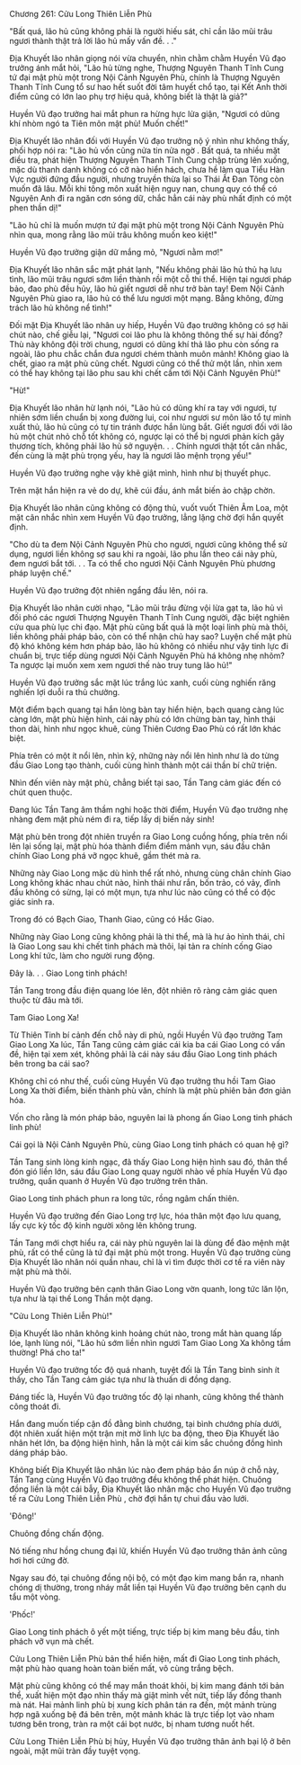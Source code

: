




Chương 261: Cửu Long Thiên Liễn Phù


"Bất quá, lão hủ cũng không phải là người hiếu sát, chỉ cần lão mũi trâu ngươi thành thật trả lời lão hủ mấy vấn đề. . ."

Địa Khuyết lão nhân giọng nói vừa chuyển, nhìn chằm chằm Huyền Vũ đạo trưởng ánh mắt hỏi, "Lão hủ từng nghe, Thượng Nguyên Thanh Tĩnh Cung tứ đại mật phù một trong Nội Cảnh Nguyên Phù, chính là Thượng Nguyên Thanh Tĩnh Cung tổ sư hao hết suốt đời tâm huyết chổ tạo, tại Kết Anh thời điểm cũng có lớn lao phụ trợ hiệu quả, không biết là thật là giả?"

Huyền Vũ đạo trưởng hai mắt phun ra hừng hực lửa giận, "Ngươi có dũng khí nhòm ngó ta Tiên môn mật phù! Muốn chết!"

Địa Khuyết lão nhân đối với Huyền Vũ đạo trưởng nộ ý nhìn như không thấy, phối hợp nói ra: "Lão hủ vốn cũng nửa tin nửa ngờ . Bất quá, ta nhiều mặt điều tra, phát hiện Thượng Nguyên Thanh Tĩnh Cung chập trùng lên xuống, mặc dù thanh danh không có cỡ nào hiển hách, chưa hề làm qua Tiểu Hàn Vực người đứng đầu người, nhưng truyền thừa lại so Thái Ất Đan Tông còn muốn đã lâu. Mỗi khi tông môn xuất hiện nguy nan, chung quy có thể có Nguyên Anh đi ra ngăn cơn sóng dữ, chắc hẳn cái này phù nhất định có một phen thần dị!"

"Lão hủ chỉ là muốn mượn tứ đại mật phù một trong Nội Cảnh Nguyên Phù nhìn qua, mong rằng lão mũi trâu không muốn keo kiệt!"

Huyền Vũ đạo trưởng giận dữ mắng mỏ, "Ngươi nằm mơ!"

Địa Khuyết lão nhân sắc mặt phát lạnh, "Nếu không phải lão hủ thủ hạ lưu tình, lão mũi trâu ngươi sớm liền thành rồi một cỗ thi thể. Hiện tại ngươi pháp bảo, đao phù đều hủy, lão hủ giết ngươi dễ như trở bàn tay! Đem Nội Cảnh Nguyên Phù giao ra, lão hủ có thể lưu ngươi một mạng. Bằng không, đừng trách lão hủ không nể tình!"

Đối mặt Địa Khuyết lão nhân uy hiếp, Huyền Vũ đạo trưởng không có sợ hãi chút nào, chế giễu lại, "Ngươi coi lão phu là không thông thế sự hài đồng? Thù này không đội trời chung, ngươi có dũng khí thả lão phu còn sống ra ngoài, lão phu chắc chắn đưa ngươi chém thành muôn mảnh! Không giao là chết, giao ra mật phù cũng chết. Ngươi cũng có thể thử một lần, nhìn xem có thể hay không tại lão phu sau khi chết cầm tới Nội Cảnh Nguyên Phù!"

"Hừ!"

Địa Khuyết lão nhân hừ lạnh nói, "Lão hủ có dũng khí ra tay với ngươi, tự nhiên sớm liền chuẩn bị xong đường lui, coi như ngươi sư môn lão tổ tự mình xuất thủ, lão hủ cũng có tự tin tránh được hắn lùng bắt. Giết ngươi đối với lão hủ một chút nhỏ chỗ tốt không có, ngược lại có thể bị ngươi phản kích gây thương tích, không phải lão hủ sở nguyện. . . Chính ngươi thật tốt cân nhắc, đến cùng là mật phù trọng yếu, hay là ngươi lão mệnh trọng yếu!"

Huyền Vũ đạo trưởng nghe vậy khẽ giật mình, hình như bị thuyết phục.

Trên mặt hắn hiện ra vẻ do dự, khẽ cúi đầu, ánh mắt biến ảo chập chờn.

Địa Khuyết lão nhân cũng không có động thủ, vuốt vuốt Thiên Âm Loa, một mặt cân nhắc nhìn xem Huyền Vũ đạo trưởng, lẳng lặng chờ đợi hắn quyết định.

"Cho dù ta đem Nội Cảnh Nguyên Phù cho ngươi, ngươi cũng không thể sử dụng, ngươi liền không sợ sau khi ra ngoài, lão phu lần theo cái này phù, đem ngươi bắt tới. . . Ta có thể cho ngươi Nội Cảnh Nguyên Phù phương pháp luyện chế."

Huyền Vũ đạo trưởng đột nhiên ngẩng đầu lên, nói ra.

Địa Khuyết lão nhân cười nhạo, "Lão mũi trâu đừng vội lừa gạt ta, lão hủ vì đối phó các ngươi Thượng Nguyên Thanh Tĩnh Cung người, đặc biệt nghiên cứu qua phù lục chi đạo. Mật phù cũng bất quá là một loại linh phù mà thôi, liền không phải pháp bảo, còn có thể nhận chủ hay sao? Luyện chế mật phù độ khó không kém hơn pháp bảo, lão hủ không có nhiều như vậy tinh lực đi chuẩn bị, trực tiếp dùng ngươi Nội Cảnh Nguyên Phù há không nhẹ nhõm? Ta ngược lại muốn xem xem ngươi thế nào truy tung lão hủ!"

Huyền Vũ đạo trưởng sắc mặt lúc trắng lúc xanh, cuối cùng nghiến răng nghiến lợi duỗi ra thủ chưởng.

Một điểm bạch quang tại hắn lòng bàn tay hiển hiện, bạch quang càng lúc càng lớn, mật phù hiện hình, cái này phù có lớn chừng bàn tay, hình thái thon dài, hình như ngọc khuê, cùng Thiên Cương Đao Phù có rất lớn khác biệt.

Phía trên có một ít nổi lên, nhìn kỹ, những này nổi lên hình như là do từng đầu Giao Long tạo thành, cuối cùng hình thành một cái thần bí chữ triện.

Nhìn đến viên này mật phù, chẳng biết tại sao, Tần Tang cảm giác đến có chút quen thuộc.

Đang lúc Tần Tang âm thầm nghi hoặc thời điểm, Huyền Vũ đạo trưởng nhẹ nhàng đem mật phù ném đi ra, tiếp lấy dị biến nảy sinh!

Mật phù bên trong đột nhiên truyền ra Giao Long cuồng hống, phía trên nổi lên lại sống lại, mật phù hóa thành điểm điểm mảnh vụn, sáu đầu chân chính Giao Long phá vỡ ngọc khuê, gầm thét mà ra.

Những này Giao Long mặc dù hình thể rất nhỏ, nhưng cùng chân chính Giao Long không khác nhau chút nào, hình thái như rắn, bốn trảo, có vảy, đỉnh đầu không có sừng, lại có một mụn, tựa như lúc nào cũng có thể có độc giác sinh ra.

Trong đó có Bạch Giao, Thanh Giao, cũng có Hắc Giao.

Những này Giao Long cũng không phải là thi thể, mà là hư ảo hình thái, chỉ là Giao Long sau khi chết tinh phách mà thôi, lại tản ra chính cống Giao Long khí tức, làm cho người rung động.

Đây là. . . Giao Long tinh phách!

Tần Tang trong đầu điện quang lóe lên, đột nhiên rõ ràng cảm giác quen thuộc từ đâu mà tới.

Tam Giao Long Xa!

Từ Thiên Tinh bí cảnh đến chỗ này di phủ, ngồi Huyền Vũ đạo trưởng Tam Giao Long Xa lúc, Tần Tang cũng cảm giác cái kia ba cái Giao Long có vấn đề, hiện tại xem xét, không phải là cái này sáu đầu Giao Long tinh phách bên trong ba cái sao?

Không chỉ có như thế, cuối cùng Huyền Vũ đạo trưởng thu hồi Tam Giao Long Xa thời điểm, biến thành phù văn, chính là mật phù phiên bản đơn giản hóa.

Vốn cho rằng là món pháp bảo, nguyên lai là phong ấn Giao Long tinh phách linh phù!

Cái gọi là Nội Cảnh Nguyên Phù, cùng Giao Long tinh phách có quan hệ gì?

Tần Tang sinh lòng kinh ngạc, đã thấy Giao Long hiện hình sau đó, thân thể đón gió liền lớn, sáu đầu Giao Long quay người nhào về phía Huyền Vũ đạo trưởng, quấn quanh ở Huyền Vũ đạo trưởng trên thân.

Giao Long tinh phách phun ra long tức, rồng ngâm chấn thiên.

Huyền Vũ đạo trưởng đến Giao Long trợ lực, hóa thân một đạo lưu quang, lấy cực kỳ tốc độ kinh người xông lên không trung.

Tần Tang mới chợt hiểu ra, cái này phù nguyên lai là dùng để đào mệnh mật phù, rất có thể cũng là tứ đại mật phù một trong. Huyền Vũ đạo trưởng cùng Địa Khuyết lão nhân nói quần nhau, chỉ là vì tìm được thời cơ tế ra viên này mật phù mà thôi.

Huyền Vũ đạo trưởng bên cạnh thân Giao Long vờn quanh, long tức lăn lộn, tựa như là tại thế Long Thần một dạng.

"Cửu Long Thiên Liễn Phù!"

Địa Khuyết lão nhân không kinh hoảng chút nào, trong mắt hàn quang lấp lóe, lạnh lùng nói, "Lão hủ sớm liền nhìn ngươi Tam Giao Long Xa không tầm thường! Phá cho ta!"

Huyền Vũ đạo trưởng tốc độ quá nhanh, tuyệt đối là Tần Tang bình sinh ít thấy, cho Tần Tang cảm giác tựa như là thuấn di đồng dạng.

Đáng tiếc là, Huyền Vũ đạo trưởng tốc độ lại nhanh, cũng không thể thành công thoát đi.

Hắn đang muốn tiếp cận đồ đằng bình chướng, tại bình chướng phía dưới, đột nhiên xuất hiện một trận mịt mờ linh lực ba động, theo Địa Khuyết lão nhân hét lớn, ba động hiện hình, hẳn là một cái kim sắc chuông đồng hình dáng pháp bảo.

Không biết Địa Khuyết lão nhân lúc nào đem pháp bảo ẩn núp ở chỗ này, Tần Tang cùng Huyền Vũ đạo trưởng đều không thể phát hiện. Chuông đồng liền là một cái bẫy, Địa Khuyết lão nhân mặc cho Huyền Vũ đạo trưởng tế ra Cửu Long Thiên Liễn Phù , chờ đợi hắn tự chui đầu vào lưới.

'Đông!'

Chuông đồng chấn động.

Nó tiếng như hồng chung đại lữ, khiến Huyền Vũ đạo trưởng thân ảnh cũng hơi hơi cứng đờ.

Ngay sau đó, tại chuông đồng nội bộ, có một đạo kim mang bắn ra, nhanh chóng dị thường, trong nháy mắt liền tại Huyền Vũ đạo trưởng bên cạnh du tẩu một vòng.

'Phốc!'

Giao Long tinh phách ô yết một tiếng, trực tiếp bị kim mang bêu đầu, tinh phách vỡ vụn mà chết.

Cửu Long Thiên Liễn Phù bản thể hiển hiện, mất đi Giao Long tinh phách, mật phù hào quang hoàn toàn biến mất, vô cùng trắng bệch.

Mật phù cũng không có thể may mắn thoát khỏi, bị kim mang đánh tới bản thể, xuất hiện một đạo nhìn thấy mà giật mình vết nứt, tiếp lấy đồng thanh mà nát. Hai mảnh linh phù bị xung kích phân tán ra đến, một mảnh trùng hợp ngã xuống bệ đá bên trên, một mảnh khác là trực tiếp lọt vào nham tương bên trong, tràn ra một cái bọt nước, bị nham tương nuốt hết.

Cửu Long Thiên Liễn Phù bị hủy, Huyền Vũ đạo trưởng thân ảnh bại lộ ở bên ngoài, mặt mũi tràn đầy tuyệt vọng.




